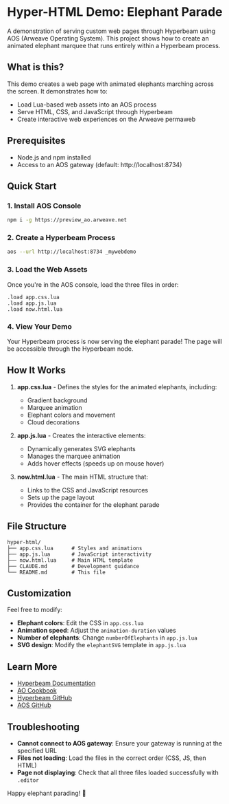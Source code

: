 # Hyper-HTML Demo: Elephant Parade

A demonstration of serving custom web pages through Hyperbeam using AOS (Arweave Operating System). This project shows how to create an animated elephant marquee that runs entirely within a Hyperbeam process.

## What is this?

This demo creates a web page with animated elephants marching across the screen. It demonstrates how to:
- Load Lua-based web assets into an AOS process
- Serve HTML, CSS, and JavaScript through Hyperbeam
- Create interactive web experiences on the Arweave permaweb

## Prerequisites

- Node.js and npm installed
- Access to an AOS gateway (default: http://localhost:8734)

## Quick Start

### 1. Install AOS Console

```bash
npm i -g https://preview_ao.arweave.net
```

### 2. Create a Hyperbeam Process

```bash
aos --url http://localhost:8734 _mywebdemo
```

### 3. Load the Web Assets

Once you're in the AOS console, load the three files in order:

```
.load app.css.lua
.load app.js.lua
.load now.html.lua
```

### 4. View Your Demo

Your Hyperbeam process is now serving the elephant parade! The page will be accessible through the Hyperbeam node.

## How It Works

1. **app.css.lua** - Defines the styles for the animated elephants, including:
   - Gradient background
   - Marquee animation
   - Elephant colors and movement
   - Cloud decorations

2. **app.js.lua** - Creates the interactive elements:
   - Dynamically generates SVG elephants
   - Manages the marquee animation
   - Adds hover effects (speeds up on mouse hover)

3. **now.html.lua** - The main HTML structure that:
   - Links to the CSS and JavaScript resources
   - Sets up the page layout
   - Provides the container for the elephant parade

## File Structure

```
hyper-html/
├── app.css.lua      # Styles and animations
├── app.js.lua       # JavaScript interactivity
├── now.html.lua     # Main HTML template
├── CLAUDE.md        # Development guidance
└── README.md        # This file
```

## Customization

Feel free to modify:
- **Elephant colors**: Edit the CSS in `app.css.lua`
- **Animation speed**: Adjust the `animation-duration` values
- **Number of elephants**: Change `numberOfElephants` in `app.js.lua`
- **SVG design**: Modify the `elephantSVG` template in `app.js.lua`

## Learn More

- [Hyperbeam Documentation](https://hyperbeam.ar.io)
- [AO Cookbook](https://cookbook_ao.ar.io)
- [Hyperbeam GitHub](https://github.com/permaweb/hyperbeam)
- [AOS GitHub](https://github.com/permaweb/aos)

## Troubleshooting

- **Cannot connect to AOS gateway**: Ensure your gateway is running at the specified URL
- **Files not loading**: Load the files in the correct order (CSS, JS, then HTML)
- **Page not displaying**: Check that all three files loaded successfully with `.editor`

Happy elephant parading! 🐘
